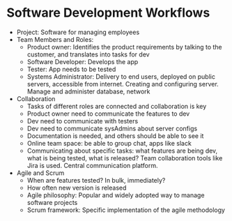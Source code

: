 # Software Development Workflows

- Project: Software for managing employees
- Team Members and Roles:
    - Product owner: Identifies the product requirements by talking to the customer, and translates into tasks for dev
    - Software Developer: Develops the app
    - Tester: App needs to be tested
    - Systems Administrator: Delivery to end users, deployed on public servers, accessible from internet. Creating and configuring server. Manage and administer database, network
- Collaboration
    - Tasks of different roles are connected and collaboration is key
    - Product owner need to communicate the features to dev
    - Dev need to communicate with testers
    - Dev need to communicate sysAdmins about server configs
    - Documentation is needed, and others should be able to see it
    - Online team space: be able to group chat, apps like slack
    - Communicating about specific tasks: what features are being dev, what is being tested, what is released? Team collaboration tools like Jira is used. Central communication platform. 
- Agile and Scrum
    - When are features tested? In bulk, immediately?
    - How often new version is released
    - Agile philosophy: Popular and widely adopted way to manage software projects
    - Scrum framework: Specific implementation of the agile methodology